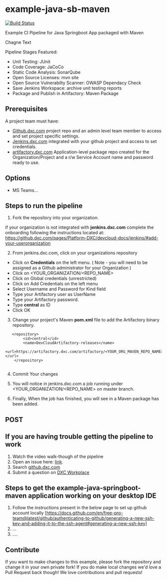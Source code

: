 # example-java-sb-maven
[![Build Status](https://jenkins.dxc.com/buildStatus/icon?job=AET%2Fexample-java-sb-maven%2Fmaster)](https://jenkins.dxc.com/view/All%20jobs/job/AET/job/example-java-sb-maven/job/master/)

Example CI Pipeline for Java Springboot App packaged with Maven

Chagne Text

Pipeline Stages Featured:
- Unit Testing:  JUnit
- Code Coverage: JaCoCo
- Static Code Analysis:  SonarQube
- Open Source Licenses:  mvn site
- Open Source Vulnerabilty Scanner: OWASP Dependacy Check 
- Save Jenkins Workspace:  archive unit testing reports 
- Package and Publish in Artifactory:  Maven Package

## Prerequisites
A project team must have:
- [Github.dxc.com](https://github.dxc.com/pages/Platform-DXC/devcloud-docs/github/) project repo and an admin level team member to access and set project specific settings.
- [Jenkins.dxc.com](https://github.dxc.com/pages/Platform-DXC/devcloud-docs/jenkins/) integrated with your github project and access to set credentials.
- [artifactory.dxc.com](https://github.dxc.com/pages/Platform-DXC/devcloud-docs/artifactory/) Application-level package repo created for the Organization/Project and a r/w Service Account name and password ready to use.

## Options
- MS Teams...

## Steps to run the pipeline
1) Fork the repository into your organization.  

if your organization is not integrated with **jenkins.dxc.com** complete the onboarding following the instructions located at: https://github.dxc.com/pages/Platform-DXC/devcloud-docs/jenkins/#add-your-userorganization

2) From jenkins.dxc.com, click on your organizations repository
- Click on **Credentials** on the left menu.  ( Note - you will need to be assigned as a Github administrator for your Organization )
- Click on <YOUR_ORGANIZATION/<REPO_NAME>
- Click on Global credentials (unrestricted)
- Click on Add Credentials on the left menu
- Select Username and Password for Kind field
- Type your Artifactory user as UserName
- Type your Artifactory password.
- Type **central** as ID
- Click OK

3) Change your project's Maven **pom.xml** file to add the Artifactory binary repository.

```
   <repository>
        <id>central</id>
        <name>DevCloudArtifactory-releases</name>
        <url>https://artifactory.dxc.com/artifactory/<YOUR_ORG_MAVEN_REPO_NAME></url>
    </repository>
    
   ```

4) Commit Your changes    
   
5) You will notice in jenkins.dxc.com a job running under <YOUR_ORGANIZATION/<REPO_NAME> on master branch.

6) Finally, When the job has finished, you will see in a Maven package has been added.  

## POST

## If you are having trouble getting the pipeline to work

1. Watch the video walk-though of the pipeline
2. Open an issue here: [link](https://github.dxc.com/AET/Pipeline-Library/issues).
3. Search [github.dxc.com](https://github.dxc.com/)
4. Submit a question on [DXC Workplace](https://dxc.workplace.com/)


## Steps to get the example-java-springboot-maven application working on your desktop IDE 

1. Follow the instructions present in the below page to set up github account locally 
[https://docs.github.com/en/free-pro-team@latest/github/authenticating-to-github/generating-a-new-ssh-key-and-adding-it-to-the-ssh-agent#generating-a-new-ssh-key] 
2. ...
3. ....


## Contribute 

If you want to make changes to this example, please fork the repository and change it in your own private fork!  If you do make local changes we'd love a Pull Request back though! We love contributions and pull requests!
